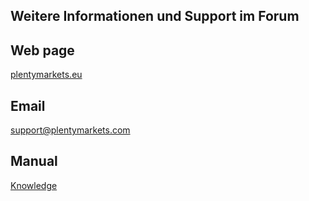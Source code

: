## Weitere Informationen und Support im Forum <a href="https://forum.plentymarkets.com/c/multi-channel/amazon" target="_blank"> <i class="fa fa-external-link" aria-hidden="true"></i></a>
<p></p>

## Web page
 
<a href="https://www.plentymarkets.eu/" target="_blank">plentymarkets.eu</a>
 
## Email
 
<a href="mailto:support@plentymarkets.com">support@plentymarkets.com</a>

## Manual

<a href="https://knowledge.plentymarkets.com/omni-channel/multi-channel/amazon/amazon-einrichten" target="_blank">Knowledge</a>
